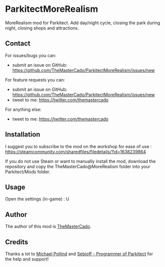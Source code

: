 # ParkitectMoreRealism

MoreRealism mod for Parkitect. Add day/night cycle, closing the park during night, closing shops and attractions.

## Contact

For issues/bugs you can:
 - submit an issue on GitHub: https://github.com/TheMasterCado/ParkitectMoreRealism/issues/new

For feature requests you can:
 - submit an issue on GitHub: https://github.com/TheMasterCado/ParkitectMoreRealism/issues/new
 - tweet to me: https://twitter.com/themastercado

For anything else:
 - tweet to me: https://twitter.com/themastercado

## Installation

I suggest you to subscribe to the mod on the workshop for ease of use : https://steamcommunity.com/sharedfiles/filedetails/?id=1638239864

If you do not use Steam or want to manually install the mod, download the repository and copy the TheMasterCado@MoreRealism folder into your Parkitect/Mods folder.

## Usage

Open the settings (in-game) : U

## Author

The author of this mod is [TheMasterCado](https://github.com/TheMasterCado).

## Credits

Thanks a lot to [Michael Pollind](https://github.com/pollend) and [Sebioff - Programmer of Parkitect](https://github.com/sebioff) for the help and support!
